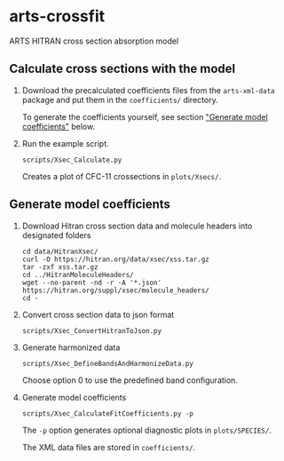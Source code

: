 # arts-crossfit
ARTS HITRAN cross section absorption model

## Calculate cross sections with the model

1. Download the precalculated coefficients files from the `arts-xml-data` package and put them in the `coefficients/` directory.

   To generate the coefficients yourself, see section ["Generate model coefficients"](#generate-model-coefficients) below.

2. Run the example script.
   ```
   scripts/Xsec_Calculate.py
   ```

   Creates a plot of CFC-11 crossections in `plots/Xsecs/`.

## Generate model coefficients

1. Download Hitran cross section data and molecule headers into designated folders
   ```
   cd data/HitranXsec/
   curl -O https://hitran.org/data/xsec/xss.tar.gz
   tar -zxf xss.tar.gz
   cd ../HitranMoleculeHeaders/
   wget --no-parent -nd -r -A '*.json' https://hitran.org/suppl/xsec/molecule_headers/
   cd -
   ```

2. Convert cross section data to json format
   ```
   scripts/Xsec_ConvertHitranToJson.py
   ```

3. Generate harmonized data
   ```
   scripts/Xsec_DefineBandsAndHarmonizeData.py
   ```
   Choose option 0 to use the predefined band configuration.

4. Generate model coefficients
   ```
   scripts/Xsec_CalculateFitCoefficients.py -p
   ```

   The `-p` option generates optional diagnostic plots in `plots/SPECIES/`.

   The XML data files are stored in `coefficients/`.
